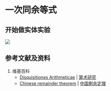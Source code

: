 # 一次同余等式

## 开始做实体实验

![](/images/数论/高斯的算术研究中典型的推演实验/基本概念/一次同余等式/1a1.jpg)

## 参考文献及资料

1. 维基百科
	- [Disquisitiones Arithmeticae](https://en.wikipedia.org/wiki/Disquisitiones_Arithmeticae) | [算术研究](https://zh.wikipedia.org/wiki/算术研究) 
	- [Chinese remainder theorem](https://en.wikipedia.org/wiki/Chinese_remainder_theorem) | [中国剩余定理](https://zh.wikipedia.org/wiki/中国剩余定理) 





